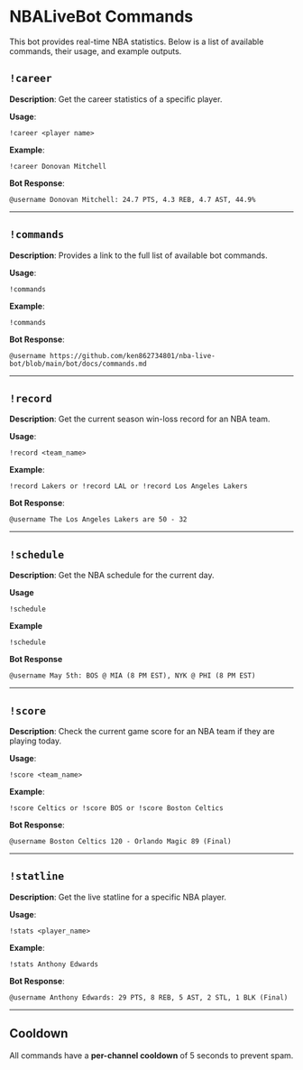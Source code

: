 # NBALiveBot Commands

This bot provides real-time NBA statistics. Below is a list of available commands, their usage, and example outputs.

## `!career`

**Description**: Get the career statistics of a specific player.

**Usage**:
```
!career <player name>
```

**Example**:
```
!career Donovan Mitchell
```

**Bot Response**:
```
@username Donovan Mitchell: 24.7 PTS, 4.3 REB, 4.7 AST, 44.9%
```

---

## `!commands`

**Description**: Provides a link to the full list of available bot commands.

**Usage**:
```
!commands
```

**Example**:
```
!commands
```

**Bot Response**:
```
@username https://github.com/ken862734801/nba-live-bot/blob/main/bot/docs/commands.md
```

---

## `!record`

**Description**: Get the current season win-loss record for an NBA team.

**Usage**:
```
!record <team_name>
```

**Example**:
```
!record Lakers or !record LAL or !record Los Angeles Lakers
```

**Bot Response**:
```
@username The Los Angeles Lakers are 50 - 32
```

---

## `!schedule`

**Description**: Get the NBA schedule for the current day.

**Usage**
```
!schedule
```

**Example**
```
!schedule
```

**Bot Response**
```
@username May 5th: BOS @ MIA (8 PM EST), NYK @ PHI (8 PM EST)
```

---

## `!score`

**Description**: Check the current game score for an NBA team if they are playing today.

**Usage**:
```
!score <team_name>
```

**Example**:
```
!score Celtics or !score BOS or !score Boston Celtics
```

**Bot Response**:
```
@username Boston Celtics 120 - Orlando Magic 89 (Final)
```

---

## `!statline`

**Description**: Get the live statline for a specific NBA player.

**Usage**:
```
!stats <player_name>
```

**Example**:
```
!stats Anthony Edwards
```

**Bot Response**:
```
@username Anthony Edwards: 29 PTS, 8 REB, 5 AST, 2 STL, 1 BLK (Final)
```

---

## Cooldown

All commands have a **per-channel cooldown** of 5 seconds to prevent spam.